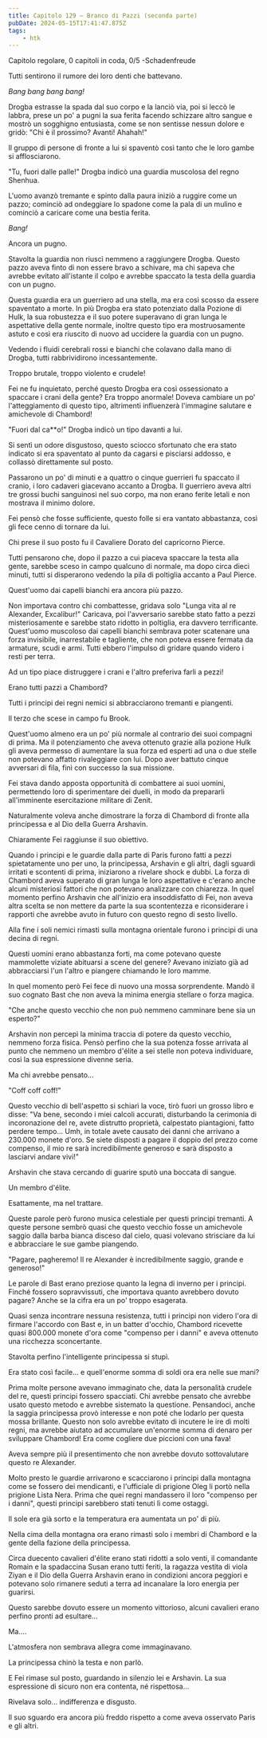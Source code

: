 ```yaml
---
title: Capitolo 129 – Branco di Pazzi (seconda parte)
pubDate: 2024-05-15T17:41:47.875Z
tags:
    - htk
---
```


Capitolo regolare,
0 capitoli in coda, 0/5
-Schadenfreude

Tutti sentirono il rumore dei loro denti che battevano.

<em>Bang bang bang bang!</em>

Drogba estrasse la spada dal suo corpo e la lanciò via, poi si leccò le labbra, prese un po' a pugni la sua ferita facendo schizzare altro sangue e mostrò un sogghigno entusiasta, come se non sentisse nessun dolore e gridò: "Chi è il prossimo? Avanti! Ahahah!"

Il gruppo di persone di fronte a lui si spaventò così tanto che le loro gambe si afflosciarono.

"Tu, fuori dalle palle!" Drogba indicò una guardia muscolosa del regno Shenhua.

L'uomo avanzò tremante e spinto dalla paura iniziò a ruggire come un pazzo; cominciò ad ondeggiare lo spadone come la pala di un mulino e cominciò a caricare come una bestia ferita.

<em>Bang!</em>

Ancora un pugno.

Stavolta la guardia non riuscì nemmeno a raggiungere Drogba. Questo pazzo aveva finto di non essere bravo a schivare, ma chi sapeva che avrebbe evitato all'istante il colpo e avrebbe spaccato la testa della guardia con un pugno.

Questa guardia era un guerriero ad una stella, ma era così scosso da essere spaventato a morte. In più Drogba era stato potenziato dalla Pozione di Hulk, la sua robustezza e il suo potere superavano di gran lunga le aspettative della gente normale, inoltre questo tipo era mostruosamente astuto e così era riuscito di nuovo ad uccidere la guardia con un pugno.

Vedendo i fluidi cerebrali rossi e bianchi che colavano dalla mano di Drogba, tutti rabbrividirono incessantemente.

Troppo brutale, troppo violento e crudele!

Fei ne fu inquietato, perché questo Drogba era così ossessionato a spaccare i crani della gente? Era troppo anormale! Doveva cambiare un po' l'atteggiamento di questo tipo, altrimenti influenzerà l'immagine salutare e amichevole di Chambord!

"Fuori dal ca**o!" Drogba indicò un tipo davanti a lui.

Si sentì un odore disgustoso, questo sciocco sfortunato che era stato indicato si era spaventato al punto da cagarsi e pisciarsi addosso, e collassò direttamente sul posto.

Passarono un po' di minuti e a quattro o cinque guerrieri fu spaccato il cranio, i loro cadaveri giacevano accanto a Drogba. Il guerriero aveva altri tre grossi buchi sanguinosi nel suo corpo, ma non erano ferite letali e non mostrava il minimo dolore.

Fei pensò che fosse sufficiente, questo folle si era vantato abbastanza, così gli fece cenno di tornare da lui.

Chi prese il suo posto fu il Cavaliere Dorato del capricorno Pierce.

Tutti pensarono che, dopo il pazzo a cui piaceva spaccare la testa alla gente, sarebbe sceso in campo qualcuno di normale, ma dopo circa dieci minuti, tutti si disperarono vedendo la pila di poltiglia accanto a Paul Pierce.

Quest'uomo dai capelli bianchi era ancora più pazzo.

Non importava contro chi combattesse, gridava solo "Lunga vita al re Alexander, Excalibur!" Caricava, poi l'avversario sarebbe stato fatto a pezzi misteriosamente e sarebbe stato ridotto in poltiglia, era davvero terrificante. Quest'uomo muscoloso dai capelli bianchi sembrava poter scatenare una forza invisibile, inarrestabile e tagliente, che non poteva essere fermata da armature, scudi e armi. Tutti ebbero l'impulso di gridare quando videro i resti per terra.

Ad un tipo piace distruggere i crani e l'altro preferiva farli a pezzi!

Erano tutti pazzi a Chambord?

Tutti i principi dei regni nemici si abbracciarono tremanti e piangenti.

Il terzo che scese in campo fu Brook.

Quest'uomo almeno era un po' più normale al contrario dei suoi compagni di prima. Ma il potenziamento che aveva ottenuto grazie alla pozione Hulk gli aveva permesso di aumentare la sua forza ed esperti ad una o due stelle non potevano affatto rivaleggiare con lui. Dopo aver battuto cinque avversari di fila, finì con successo la sua missione.

Fei stava dando apposta opportunità di combattere ai suoi uomini, permettendo loro di sperimentare dei duelli, in modo da prepararli all'imminente esercitazione militare di Zenit.

Naturalmente voleva anche dimostrare la forza di Chambord di fronte alla principessa e al Dio della Guerra Arshavin.

Chiaramente Fei raggiunse il suo obiettivo.

Quando i principi e le guardie dalla parte di Paris furono fatti a pezzi spietatamente uno per uno, la principessa, Arshavin e gli altri, dagli sguardi irritati e scontenti di prima, iniziarono a rivelare shock e dubbi. La forza di Chambord aveva superato di gran lunga le loro aspettative e c'erano anche alcuni misteriosi fattori che non potevano analizzare con chiarezza. In quel momento perfino Arshavin che all'inizio era insoddisfatto di Fei, non aveva altra scelta se non mettere da parte la sua scontentezza e riconsiderare i rapporti che avrebbe avuto in futuro con questo regno di sesto livello.

Alla fine i soli nemici rimasti sulla montagna orientale furono i principi di una decina di regni.

Questi uomini erano abbastanza forti, ma come potevano queste mammolette viziate abituarsi a scene del genere? Avevano iniziato già ad abbracciarsi l'un l'altro e piangere chiamando le loro mamme.

In quel momento però Fei fece di nuovo una mossa sorprendente. Mandò il suo cognato Bast che non aveva la minima energia stellare o forza magica.

"Che anche questo vecchio che non può nemmeno camminare bene sia un esperto?"

Arshavin non percepì la minima traccia di potere da questo vecchio, nemmeno forza fisica. Pensò perfino che la sua potenza fosse arrivata al punto che nemmeno un membro d'élite a sei stelle non poteva individuare, così la sua espressione divenne seria.

Ma chi avrebbe pensato...

"Coff coff coff!"

Questo vecchio di bell'aspetto si schiarì la voce, tirò fuori un grosso libro e disse: "Va bene, secondo i miei calcoli accurati, disturbando la cerimonia di incoronazione del re, avete distrutto proprietà, calpestato piantagioni, fatto perdere tempo... Umh, in totale avete causato dei danni che arrivano a 230.000 monete d'oro. Se siete disposti a pagare il doppio del prezzo come compenso, il mio re sarà incredibilmente generoso e sarà disposto a lasciarvi andare vivi!"

Arshavin che stava cercando di guarire sputò una boccata di sangue.

Un membro d'élite.

Esattamente, ma nel trattare.

Queste parole però furono musica celestiale per questi principi tremanti. A queste persone sembrò quasi che questo vecchio fosse un amichevole saggio dalla barba bianca disceso dal cielo, quasi volevano strisciare da lui e abbracciare le sue gambe piangendo.

"Pagare, pagheremo! Il re Alexander è incredibilmente saggio, grande e generoso!"

Le parole di Bast erano preziose quanto la legna di inverno per i principi. Finché fossero sopravvissuti, che importava quanto avrebbero dovuto pagare? Anche se la cifra era un po' troppo esagerata.

Quasi senza incontrare nessuna resistenza, tutti i principi non videro l'ora di firmare l'accordo con Bast e, in un batter d'occhio, Chambord ricevette quasi 800.000 monete d'ora come "compenso per i danni" e aveva ottenuto una ricchezza sconcertante.

Stavolta perfino l'intelligente principessa si stupì.

Era stato così facile... e quell'enorme somma di soldi ora era nelle sue mani?

Prima molte persone avevano immaginato che, data la personalità crudele del re, questi principi fossero spacciati. Chi avrebbe pensato che avrebbe usato questo metodo e avrebbe sistemato la questione. Pensandoci, anche la saggia principessa provò interesse e non poté che lodarlo per questa mossa brillante. Questo non solo avrebbe evitato di incutere le ire di molti regni, ma avrebbe aiutato ad accumulare un'enorme somma di denaro per sviluppare Chambord! Era come cogliere due piccioni con una fava!

Aveva sempre più il presentimento che non avrebbe dovuto sottovalutare questo re Alexander.

Molto presto le guardie arrivarono e scacciarono i principi dalla montagna come se fossero dei mendicanti, e l'ufficiale di prigione Oleg li portò nella prigione Lista Nera. Prima che quei regni mandassero il loro "compenso per i danni", questi principi sarebbero stati tenuti lì come ostaggi.

Il sole era già sorto e la temperatura era aumentata un po' di più.

Nella cima della montagna ora erano rimasti solo i membri di Chambord e la gente della fazione della principessa.

Circa duecento cavalieri d'élite erano stati ridotti a solo venti, il comandante Romain e la spadaccina Susan erano tutti feriti, la ragazza vestita di viola Ziyan e il Dio della Guerra Arshavin erano in condizioni ancora peggiori e potevano solo rimanere seduti a terra ad incanalare la loro energia per guarirsi.

Questo sarebbe dovuto essere un momento vittorioso, alcuni cavalieri erano perfino pronti ad esultare...

Ma....

L'atmosfera non sembrava allegra come immaginavano.

La principessa chinò la testa e non parlò.

E Fei rimase sul posto, guardando in silenzio lei e Arshavin. La sua espressione di sicuro non era contenta, né rispettosa...

Rivelava solo... indifferenza e disgusto.

Il suo sguardo era ancora più freddo rispetto a come aveva osservato Paris e gli altri.



